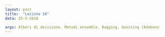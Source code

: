 ```yaml
---
layout: post
title:  "Lezione 18"
data: 25-5-2018

args: Alberi di decisione. Metodi ensemble. Bagging, boosting (Adaboost), random forest 
---
```


